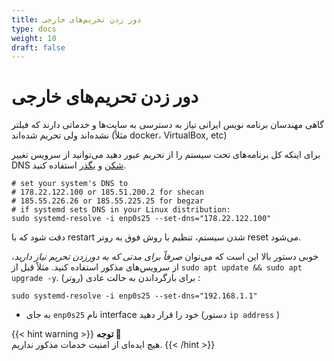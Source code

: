 ```yaml
---
title: دور زدن تحریم‌های خارجی
type: docs
weight: 10
draft: false
---
```


# دور زدن تحریم‌های خارجی

گاهی مهندسان برنامه نویس ایرانی نیاز به دسترسی به سایت‌ها و خدماتی دارند که فیلتر نشده‌اند ولی تحریم شده‌اند (مثلاً docker، VirtualBox, etc)

برای اینکه کل برنامه‌های تحت سیستم را از تحریم عبور دهید می‌توانید از سرویس تغییر DNS [شکن](https://shecan.ir/) و [بگذر](https://begzar.ir/) استفاده کنید.

<pre dir="ltr"><code># set your system's DNS to
# 178.22.122.100 or 185.51.200.2 for shecan
# 185.55.226.26 or 185.55.225.25 for begzar
# if systemd sets DNS in your Linux distribution:
sudo systemd-resolve -i enp0s25 --set-dns="178.22.122.100"
</code></pre>

دقت شود که با restart شدن سیستم، تنظیم با روش فوق به روتر reset می‌شود.

خوبی دستور بالا این است که می‌توان *صرفاً برای مدتی که به دورزدن تحریم نیاز دارید*، از سرویس‌های مذکور استفاده کنید. مثلاً قبل از `sudo apt update && sudo apt upgrade -y`. برای بازگرداندن به حالت عادی (روتر) :

<pre dir="ltr"><code>sudo systemd-resolve -i enp0s25 --set-dns="192.168.1.1"
</code></pre>


- به جای `enp0s25` نام interface خود را قرار دهید (دستور `ip address` )

{{< hint warning >}}
**توجه 🔎**  
هیچ ایده‌ای از امنیت خدمات‌ مذکور نداریم.
{{< /hint >}}
